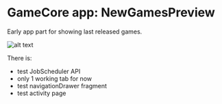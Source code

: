 
# GameCore app: NewGamesPreview

Early app part for showing last released games.

![alt text](https://s-media-cache-ak0.pinimg.com/236x/c5/43/27/c54327989668ae9a8ddbcd5138f54ab4.jpg "Magic sword!")

There is:
* test JobScheduler API
* only 1 working tab for now
* test navigationDrawer fragment
* test activity page
